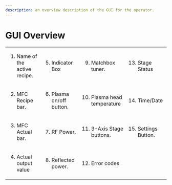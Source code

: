 ```yaml
---
description: an overview description of the GUI for the operator.
---
```


# GUI Overview

|                                                 |                                                   |                                                      |                                               |
| ----------------------------------------------- | ------------------------------------------------- | ---------------------------------------------------- | --------------------------------------------- |
| <ol><li>Name of the active recipe.</li></ol>    | <ol start="5"><li>Indicator Box </li></ol>        | <ol start="9"><li>Matchbox tuner.</li></ol>          | <ol start="13"><li>Stage Status</li></ol>     |
| <ol start="2"><li>MFC Recipe bar. </li></ol>    | <ol start="6"><li>Plasma on/off button.</li></ol> | <ol start="10"><li>Plasma head temperature</li></ol> | <ol start="14"><li>Time/Date</li></ol>        |
| <ol start="3"><li>MFC Actual bar. </li></ol>    | <ol start="7"><li>RF Power.</li></ol>             | <ol start="11"><li>3-Axis Stage buttons. </li></ol>  | <ol start="15"><li>Settings Button.</li></ol> |
| <ol start="4"><li>Actual output value</li></ol> | <ol start="8"><li>Reflected power. </li></ol>     | <ol start="12"><li>Error codes</li></ol>             |                                               |
